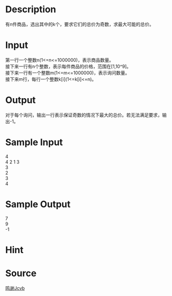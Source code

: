 
# Description

<div class="content"><p>有n件商品，选出其中的k个，要求它们的总价为奇数，求最大可能的总价。</p></div>

# Input

<div class="content"><p>第一行一个整数n(1&lt;=n&lt;=1000000)，表示商品数量。<br/>
接下来一行有n个整数，表示每件商品的价格，范围在[1,10^9]。<br/>
接下来一行有一个整数m(1&lt;=m&lt;=1000000)，表示询问数量。<br/>
接下来m行，每行一个整数k[i](1&lt;=k[i]&lt;=n)。</p></div>

# Output

<div class="content"><p>对于每个询问，输出一行表示保证奇数的情况下最大的总价。若无法满足要求，输出-1。</p></div>

# Sample Input

<div class="content"><span class="sampledata">4<br/>
4 2 1 3<br/>
3<br/>
2<br/>
3<br/>
4</span></div>

# Sample Output

<div class="content"><span class="sampledata">7<br/>
9<br/>
-1<br/>
</span></div>

# Hint

<div class="content"><p></p></div>

# Source

<div class="content"><p><a href="problemset.php?search=鸣谢Jcvb">鸣谢Jcvb</a></p></div>

